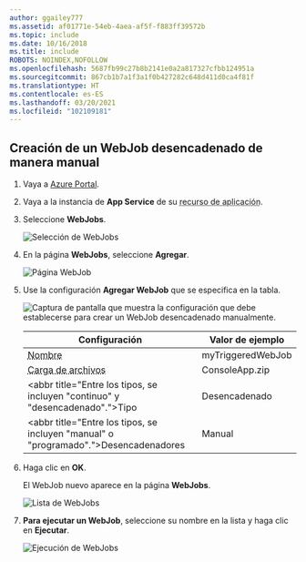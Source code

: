 ```yaml
---
author: ggailey777
ms.assetid: af01771e-54eb-4aea-af5f-f883ff39572b
ms.topic: include
ms.date: 10/16/2018
ms.title: include
ROBOTS: NOINDEX,NOFOLLOW
ms.openlocfilehash: 5687fb99c27b8b2141e0a2a817327cfbb124951a
ms.sourcegitcommit: 867cb1b7a1f3a1f0b427282c648d411d0ca4f81f
ms.translationtype: HT
ms.contentlocale: es-ES
ms.lasthandoff: 03/20/2021
ms.locfileid: "102109181"
---
```

## <a name="create-a-manually-triggered-webjob"></a><a name="CreateOnDemand"></a> Creación de un WebJob desencadenado de manera manual

1. Vaya a [Azure Portal](https://portal.azure.com).
1. Vaya a la instancia de **App Service** de su <abbr title="El recurso de aplicación puede ser una aplicación web, una aplicación de API o una aplicación móvil.">recurso de aplicación</abbr>.
1. Seleccione **WebJobs**.

    ![Selección de WebJobs](../media/web-sites-create-web-jobs/select-webjobs.png)

2. En la página **WebJobs**, seleccione **Agregar**.

   ![Página WebJob](../media/web-sites-create-web-jobs/wjblade.png)

3. Use la configuración **Agregar WebJob** que se especifica en la tabla.

    ![Captura de pantalla que muestra la configuración que debe establecerse para crear un WebJob desencadenado manualmente.](../media/web-sites-create-web-jobs/addwjtriggered.png)
    
    | Configuración      | Valor de ejemplo   | 
    | ------------ | ----------------- | 
   | <abbr title="Nombre único dentro de una aplicación de App Service. Debe comenzar con una letra o un número y no puede contener caracteres especiales, salvo por `-` y `_`.">Nombre</abbr> | myTriggeredWebJob | 
    | <abbr title="Archivo *ZIP* que contiene el archivo de script o el archivo ejecutable así como cualquier archivo complementario necesario para ejecutar el programa o script.">Carga de archivos</abbr> | ConsoleApp.zip |
    | <abbr title="Entre los tipos, se incluyen "continuo" y "desencadenado".">Tipo</abbr> | Desencadenado | 
    | <abbr title="Entre los tipos, se incluyen "manual" o "programado".">Desencadenadores</a> | Manual | |

4. Haga clic en **OK**. 

   El WebJob nuevo aparece en la página **WebJobs**.

   ![Lista de WebJobs](../media/web-sites-create-web-jobs/listallwebjobs.png)

7. **Para ejecutar un WebJob**, seleccione su nombre en la lista y haga clic en **Ejecutar**.
   
    ![Ejecución de WebJobs](../media/web-sites-create-web-jobs/runondemand.png)

